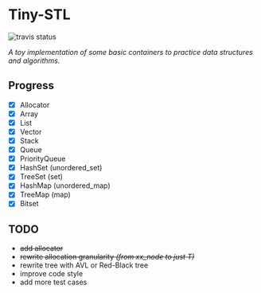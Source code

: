 # Tiny-STL
![travis status](https://travis-ci.com/kophy/TinySTL.svg?token=3xXtB78BvsWT9jzMGmpG&branch=master)

*A toy implementation of some basic containers to practice data structures and algorithms.*  

## Progress
- [x] Allocator
- [x] Array
- [x] List
- [x] Vector
- [x] Stack
- [x] Queue
- [x] PriorityQueue
- [x] HashSet (unordered_set)
- [x] TreeSet (set)
- [x] HashMap (unordered_map)
- [x] TreeMap (map)
- [x] Bitset

## TODO
- ~~add allocator~~
- ~~rewrite allocation granularity *(from xx_node<T> to just T)*~~
- rewrite tree with AVL or Red-Black tree
- improve code style
- add more test cases
